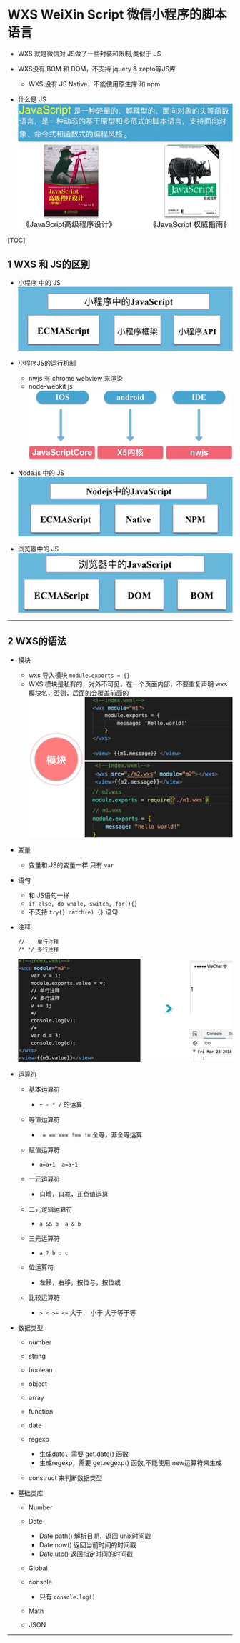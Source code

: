 # WXS WeiXin Script 微信小程序的脚本语言
* WXS 就是微信对 JS做了一些封装和限制,类似于 JS
* WXS没有 BOM 和 DOM，不支持 jquery & zepto等JS库
  * WXS 没有 JS Native，不能使用原生库 和 npm
  
* 什么是 JS
![什么是JS](wxs/1.jpg)


[TOC]


## 1 WXS 和 JS的区别

* 小程序 中的 JS
![小程序中的JS](wxs/3.jpg)

* 小程序JS的运行机制
  * nwjs 有 chrome webview 来渲染
  * node-webkit js
![小程序中的JS](wxs/5.jpg)

* Node.js 中的 JS
![node.js中的JS](wxs/2.jpg)

* 浏览器中的 JS
![node.js中的JS](wxs/4.jpg)

---



## 2 WXS的语法
* 模块
  * wxs 导入模块 ` module.exports = {} `
  * WXS 模块是私有的，对外不可见，在一个页面内部，不要重复声明 wxs模块名，否则，后面的会覆盖前面的
  ![WXS导入模块](wxs/7.jpg)

* 变量
  * 变量和 JS的变量一样 只有 ` var `

* 语句
  * 和 JS语句一样
  * ` if else, do while, switch, for(){} `
  * 不支持 ` try{} catch(e) {} ` 语句

* 注释
  ```
  //    单行注释
  /* */ 多行注释
  ```
  ![WXS注释](wxs/8.jpg)

* 运算符
  * 基本运算符
    * ` + - * / ` 的运算

  * 等值运算符
    * ` = == === !== !=` 全等，非全等运算

  * 赋值运算符
    * ` a=a+1  a=a-1 `

  * 一元运算符
    * 自增，自减，正负值运算

  * 二元逻辑运算符
    * ` a && b  a & b `
  
  * 三元运算符
    * ` a ? b : c ` 

  * 位运算符
    * 左移，右移，按位与，按位或

  * 比较运算符
    * ` > < >= <= ` 大于， 小于 大于等于等
  

* 数据类型
  * number
  * string
  * boolean
  * object
  * array
  * function
  * date
  * regexp
    * 生成date，需要 get.date() 函数
    * 生成regexp，需要 get.regexp() 函数,不能使用 new运算符来生成

  * construct 来判断数据类型

* 基础类库
  * Number
  * Date
    * Date.path() 解析日期，返回 unix时间戳
    * Date.now() 返回当前时间的时间戳
    * Date.utc() 返回指定时间的时间戳

  * Global
  * console
    * 只有 ` console.log() `

  * Math
  * JSON

---

